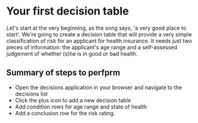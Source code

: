 # Your first decision table

Let's start at the very beginning, as the song says, 'a very good place to start'. We're going to create a decision table that will provide a very simple classification of risk for an applicant for health insurance. It needs just two pieces of information: the applicant's age range and a self-assessed judgement of whether (s)he is in good or bad health.  

## Summary of steps to perfprm

  - Open the decisions application in your browser and navigate to the decisions list 
  - Click the plus icon to add a new decision table 
  - Add condition rows for age range and state of health
  - Add a conclusion row for the risk rating. 
  
  

  
